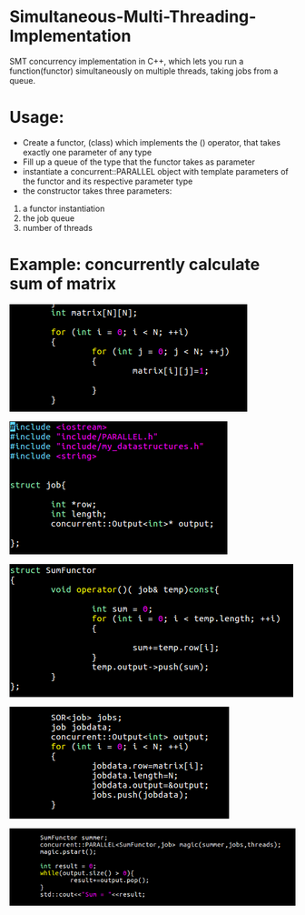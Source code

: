 # Simultaneous-Multi-Threading-Implementation
SMT concurrency implementation in C++, which lets you run a function(functor) simultaneously on multiple threads, 
taking jobs from a queue.

# Usage:
* Create a functor, (class) which implements the () operator, that takes exactly one parameter of any type
* Fill up a queue of the type that the functor takes as parameter
* instantiate a concurrent::PARALLEL object with template parameters of the functor and its respective parameter type
* the constructor takes three parameters:
 1. a functor instantiation
 2. the job queue
 3. number of threads


# Example: concurrently calculate sum of matrix

![Fill up the matrix ](https://raw.githubusercontent.com/BNandor/Simultaneous-Multi-Threading-Implementation/master/img/feltolt.png)

![functor parameter ](https://raw.githubusercontent.com/BNandor/Simultaneous-Multi-Threading-Implementation/master/img/parameter.png)

![functor parameter ](https://raw.githubusercontent.com/BNandor/Simultaneous-Multi-Threading-Implementation/master/img/functor.png)

![functor parameter ](https://raw.githubusercontent.com/BNandor/Simultaneous-Multi-Threading-Implementation/master/img/sorbatesz.png)

![functor parameter ](https://raw.githubusercontent.com/BNandor/Simultaneous-Multi-Threading-Implementation/master/img/eredmeny.png)

